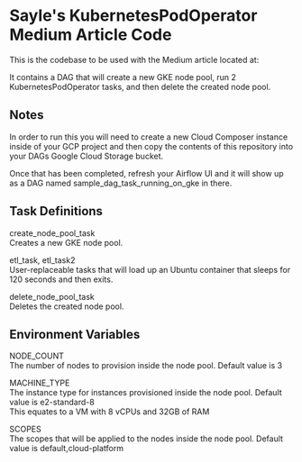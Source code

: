 # Sayle's KubernetesPodOperator Medium Article Code

This is the codebase to be used with the Medium article located at: <TOOD Insert URL here>

It contains a DAG that will create a new GKE node pool, run 2 KubernetesPodOperator tasks, and then delete the created node pool.

## Notes
In order to run this you will need to create a new Cloud Composer instance inside of your GCP project and then copy the contents of this repository into your DAGs Google Cloud Storage bucket.

Once that has been completed, refresh your Airflow UI and it will show up as a DAG named sample_dag_task_running_on_gke in there.

## Task Definitions
create_node_pool_task<br />
Creates a new GKE node pool.

etl_task, etl_task2<br />
User-replaceable tasks that will load up an Ubuntu container that sleeps for 120 seconds and then exits.

delete_node_pool_task<br />
Deletes the created node pool.

## Environment Variables
NODE_COUNT<br />
The number of nodes to provision inside the node pool. Default value is 3

MACHINE_TYPE<br />
The instance type for instances provisioned inside the node pool. Default value is e2-standard-8<br />
This equates to a VM with 8 vCPUs and 32GB of RAM

SCOPES<br />
The scopes that will be applied to the nodes inside the node pool. Default value is default,cloud-platform
